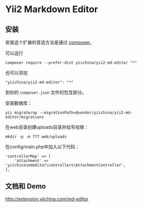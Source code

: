 Yii2 Markdown Editor
===================================

安装
----

安装这个扩展的首选方法是通过 [composer](http://getcomposer.org/download/)。

可以运行

```
composer require --prefer-dist yiichina/yii2-md-editor "*"
```

也可以添加

```
"yiichina/yii2-md-editor": "*"
```

到你的 `composer.json` 文件的包含部分。

安装数据库：
```
yii migrate/up --migrationPath=@vendor/yiichina/yii2-md-editor/migrations
```
在web目录创建uploads目录并给写权限：
```
mkdir -p -m 777 web/uploads
```
在config/main.php中加入以下代码：
```
'controllerMap' => [
    'attachment' => 'yiichina\mdeditor\controllers\AttachmentController',
],
```

文档和 Demo
----------

http://extension.yiichina.com/md-editor
